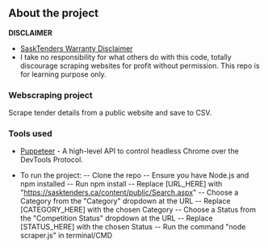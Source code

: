 ## About the project

**DISCLAIMER**

- [SaskTenders Warranty Disclaimer](https://sasktenders.ca/Content/Public/Disclaimer.aspx)
- I take no responsibility for what others do with this code, totally discourage scraping websites for profit without permission. This repo is for learning purpose only.

### Webscraping project

Scrape tender details from a public website and save to CSV.

### Tools used

- [Puppeteer](https://pptr.dev/) - A high-level API to control headless Chrome over the DevTools Protocol.

- To run the project:
  -- Clone the repo
  -- Ensure you have Node.js and npm installed
  -- Run npm install
  -- Replace [URL_HERE] with "https://sasktenders.ca/content/public/Search.aspx"
  -- Choose a Category from the "Category" dropdown at the URL
  -- Replace [CATEGORY_HERE] with the chosen Category
  -- Choose a Status from the "Competition Status" dropdown at the URL
  -- Replace [STATUS_HERE] with the chosen Status
  -- Run the command "node scraper.js" in terminal/CMD
